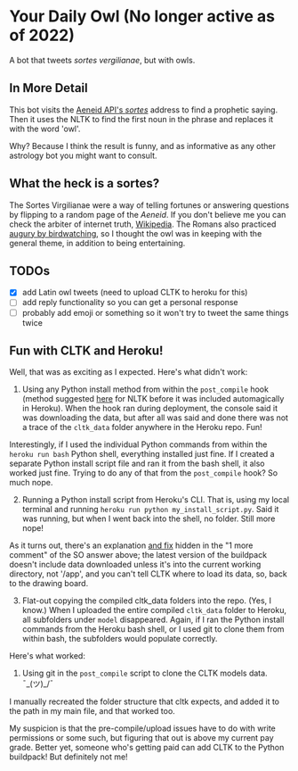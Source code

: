 # Your Daily Owl (No longer active as of 2022)
A bot that tweets *sortes vergilianae*, but with owls.

## In More Detail
This bot visits the [Aeneid API's *sortes*](http://api.aeneid.eu/sortes) address to find a prophetic saying. Then it uses the NLTK to find the first noun in the
phrase and replaces it with the word 'owl'.

Why? Because I think the result is funny, and as informative as any other astrology bot you might want to consult.

## What the heck is a sortes?
The Sortes Virgilianae were a way of telling fortunes or answering questions by flipping to a random page of the *Aeneid*. If you don't believe me you can check the arbiter of internet truth, [Wikipedia](https://en.wikipedia.org/wiki/Sortes_Vergilianae). The Romans also practiced [augury by
birdwatching](https://en.wikipedia.org/wiki/Augury), so I thought the owl was in keeping with the general theme, in addition to being entertaining.

## TODOs
- [x] add Latin owl tweets (need to upload CLTK to heroku for this)
- [ ] add reply functionality so you can get a personal response
- [ ] probably add emoji or something so it won't try to tweet the same things twice

## Fun with CLTK and Heroku!
Well, that was as exciting as I expected. Here's what didn't work:

1. Using any Python install method from within the `post_compile` hook (method suggested [here](https://stackoverflow.com/a/37574371) for NLTK before it was included automagically in Heroku).
When the hook ran during deployment, the console said it was downloading the data, but after all was said and done there was not a trace of the `cltk_data` folder anywhere in the Heroku repo. Fun!

Interestingly, if I used the individual Python commands from within the `heroku run bash` Python shell, everything installed just fine. If I created a separate Python install script file and ran it from the bash shell, it also worked just fine. Trying to do any of that from the `post_compile` hook? So much nope.

2. Running a Python install script from Heroku's CLI. That is, using my local terminal and running `heroku run python my_install_script.py`. Said it was running, but when I went back into the shell, no folder. Still more nope!

As it turns out, there's an explanation [and fix](https://github.com/heroku/heroku-buildpack-python/issues/356) hidden in the "1 more comment" of the SO answer above; the latest version of the buildpack doesn't include data downloaded unless it's into the current working directory, not '/app', and you can't tell CLTK where to load its data, so, back to the drawing board.

3. Flat-out copying the compiled cltk_data folders into the repo. (Yes, I know.)
When I uploaded the entire compiled `cltk_data` folder to Heroku, all subfolders under `model` disappeared. Again, if I ran the Python install commands from the Heroku bash shell, or I used git to clone them from within bash, the subfolders would populate correctly.

Here's what worked:
1. Using git in the `post_compile` script to clone the CLTK models data. ¯\_(ツ)_/¯

I manually recreated the folder structure that cltk expects, and added it to the path in my main file, and that worked too.

My suspicion is that the pre-compile/upload issues have to do with write permissions or some such, but figuring that out is above my current pay grade. Better yet, someone who's getting paid can add CLTK to the Python buildpack! But definitely not me!
